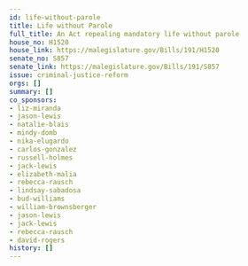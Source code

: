 ```yaml
---
id: life-without-parole
title: Life without Parole
full_title: An Act repealing mandatory life without parole
house_no: H1520
house_link: https://malegislature.gov/Bills/191/H1520
senate_no: S857
senate_link: https://malegislature.gov/Bills/191/S857
issue: criminal-justice-reform
orgs: []
summary: []
co_sponsors:
- liz-miranda
- jason-lewis
- natalie-blais
- mindy-domb
- nika-elugardo
- carlos-gonzalez
- russell-holmes
- jack-lewis
- elizabeth-malia
- rebecca-rausch
- lindsay-sabadosa
- bud-williams
- william-brownsberger
- jason-lewis
- jack-lewis
- rebecca-rausch
- david-rogers
history: []
---
```

